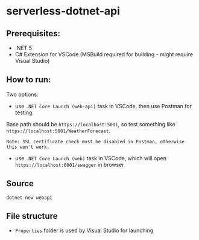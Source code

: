# serverless-dotnet-api

## Prerequisites:
- .NET 5
- C# Extension for VSCode (MSBuild required for building - might require Visual Studio)

## How to run:
Two options:
- use ```.NET Core Launch (web-api)``` task in VSCode, then use Postman for testing. 

Base path should be ```https://localhost:5001```, so test something like ```https://localhost:5001/WeatherForecast```.

    Note: SSL certificate check must be disabled in Postman, otherwise this won't work.
- use ```.NET Core Launch (web)``` task in VSCode, which will open ```https://localhost:6001/swagger``` in browser

## Source
```dotnet new webapi```

## File structure
- ```Properties``` folder is used by Visual Studio for launching